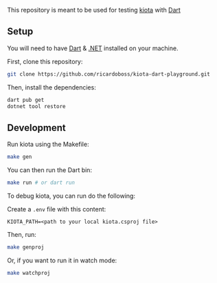 This repository is meant to be used for testing [kiota](https://aka.ms/kiota) with [Dart](https://dart.dev/)

## Setup

You will need to have [Dart](https://dart.dev/) & [.NET](https://dotnet.microsoft.com/en-us/download) installed on your machine.

First, clone this repository:

```bash
git clone https://github.com/ricardoboss/kiota-dart-playground.git
```

Then, install the dependencies:

```bash
dart pub get
dotnet tool restore
```

## Development

Run kiota using the Makefile:

```bash
make gen
```

You can then run the Dart bin:

```bash
make run # or dart run
```

To debug kiota, you can run do the following:

Create a `.env` file with this content:

```
KIOTA_PATH=<path to your local kiota.csproj file>
```

Then, run:

```bash
make genproj
```

Or, if you want to run it in watch mode:

```bash
make watchproj
```
